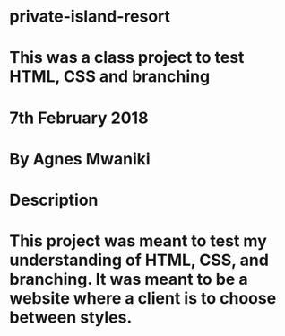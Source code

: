 # private-island-resort
# This was a class project to test HTML, CSS and branching
# 7th February 2018
# By Agnes Mwaniki
# Description
# This project was meant to test my understanding of HTML, CSS, and branching. It was meant to be a website where a client is to choose between styles.
